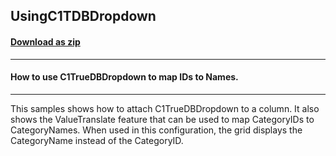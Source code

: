 ## UsingC1TDBDropdown
#### [Download as zip](https://grapecity.github.io/DownGit/#/home?url=https://github.com/GrapeCity/ComponentOne-WinForms-Samples/tree/master/NetFramework\TrueDBGrid\VB\UsingC1TDBDropdown)
____
#### How to use C1TrueDBDropdown to map IDs to Names.
____
This samples shows how to attach C1TrueDBDropdown to a column.  It also shows the ValueTranslate feature that can be used to map CategoryIDs to CategoryNames. When used in this configuration, the grid displays the CategoryName instead of the CategoryID. 